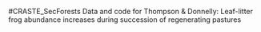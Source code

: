#CRASTE_SecForests
Data and code for Thompson & Donnelly: Leaf-litter frog abundance increases during succession of regenerating pastures 
